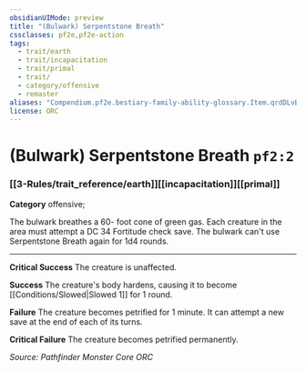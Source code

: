 ```yaml
---
obsidianUIMode: preview
title: "(Bulwark) Serpentstone Breath"
cssclasses: pf2e,pf2e-action
tags:
  - trait/earth
  - trait/incapacitation
  - trait/primal
  - trait/
  - category/offensive
  - remaster
aliases: "Compendium.pf2e.bestiary-family-ability-glossary.Item.qrdDLvBJMrLYtFQ8"
license: ORC
---
```

# (Bulwark) Serpentstone Breath `pf2:2`

### [[3-Rules/trait_reference/earth]][[incapacitation]][[primal]]

**Category** offensive; 




The bulwark breathes a 60- foot cone of green gas. Each creature in the area must attempt a DC 34 Fortitude check save. The bulwark can't use Serpentstone Breath again for 1d4 rounds.

* * *

**Critical Success** The creature is unaffected.

**Success** The creature's body hardens, causing it to become [[Conditions/Slowed|Slowed 1]] for 1 round.

**Failure** The creature becomes petrified for 1 minute. It can attempt a new save at the end of each of its turns.

**Critical Failure** The creature becomes petrified permanently.

*Source: Pathfinder Monster Core*
*ORC*